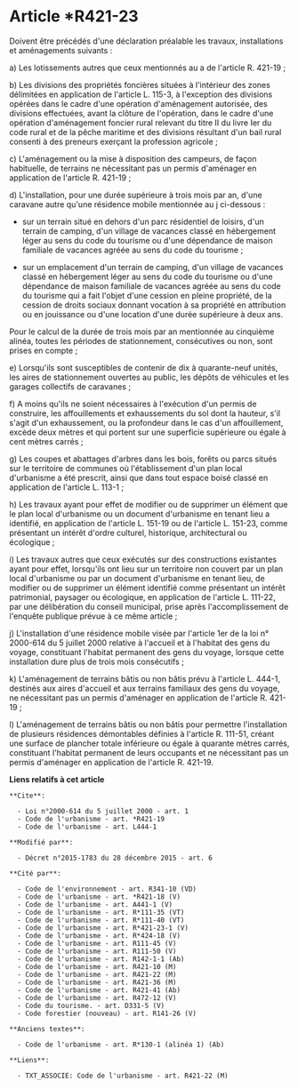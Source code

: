 # Article *R421-23

Doivent être précédés d'une déclaration préalable les travaux, installations et aménagements suivants : 

a) Les lotissements autres que ceux mentionnés au a de l'article R. 421-19 ; 

b) Les divisions des propriétés foncières situées à l'intérieur des zones délimitées en application de l'article L. 115-3, à
l'exception des divisions opérées dans le cadre d'une opération d'aménagement autorisée, des divisions effectuées, avant la
clôture de l'opération, dans le cadre d'une opération d'aménagement foncier rural relevant du titre II du livre Ier du code
rural et de la pêche maritime et des divisions résultant d'un bail rural consenti à des preneurs exerçant la profession
agricole ; 

c) L'aménagement ou la mise à disposition des campeurs, de façon habituelle, de terrains ne nécessitant pas un permis
d'aménager en application de l'article R. 421-19 ; 

d) L'installation, pour une durée supérieure à trois mois par an, d'une caravane autre qu'une résidence mobile mentionnée au
j ci-dessous :

- sur un terrain situé en dehors d'un parc résidentiel de loisirs, d'un terrain de camping, d'un village de vacances classé
en hébergement léger au sens du code du tourisme ou d'une dépendance de maison familiale de vacances agréée au sens du code
du tourisme ;

- sur un emplacement d'un terrain de camping, d'un village de vacances classé en hébergement léger au sens du code du
tourisme ou d'une dépendance de maison familiale de vacances agréée au sens du code du tourisme qui a fait l'objet d'une
cession en pleine propriété, de la cession de droits sociaux donnant vocation à sa propriété en attribution ou en jouissance
ou d'une location d'une durée supérieure à deux ans. 

Pour le calcul de la durée de trois mois par an mentionnée au cinquième alinéa, toutes les périodes de stationnement,
consécutives ou non, sont prises en compte ; 

e) Lorsqu'ils sont susceptibles de contenir de dix à quarante-neuf unités, les aires de stationnement ouvertes au public, les
dépôts de véhicules et les garages collectifs de caravanes ; 

f) A moins qu'ils ne soient nécessaires à l'exécution d'un permis de construire, les affouillements et exhaussements du sol
dont la hauteur, s'il s'agit d'un exhaussement, ou la profondeur dans le cas d'un affouillement, excède deux mètres et qui
portent sur une superficie supérieure ou égale à cent mètres carrés ; 

g) Les coupes et abattages d'arbres dans les bois, forêts ou parcs situés sur le territoire de communes où l'établissement
d'un plan local d'urbanisme a été prescrit, ainsi que dans tout espace boisé classé en application de l'article L. 113-1 ;

h) Les travaux ayant pour effet de modifier ou de supprimer un élément que le plan local d'urbanisme ou un document
d'urbanisme en tenant lieu a identifié, en application de l'article L. 151-19 ou de l'article L. 151-23, comme présentant un
intérêt d'ordre culturel, historique, architectural ou écologique ; 

i) Les travaux autres que ceux exécutés sur des constructions existantes ayant pour effet, lorsqu'ils ont lieu sur un
territoire non couvert par un plan local d'urbanisme ou par un document d'urbanisme en tenant lieu, de modifier ou de
supprimer un élément identifié comme présentant un intérêt patrimonial, paysager ou écologique, en application de l'article
L. 111-22, par une délibération du conseil municipal, prise après l'accomplissement de l'enquête publique prévue à ce même
article ; 

j) L'installation d'une résidence mobile visée par l'article 1er de la loi n° 2000-614 du 5 juillet 2000 relative à l'accueil
et à l'habitat des gens du voyage, constituant l'habitat permanent des gens du voyage, lorsque cette installation dure plus
de trois mois consécutifs ; 

k) L'aménagement de terrains bâtis ou non bâtis prévu à l'article L. 444-1, destinés aux aires d'accueil et aux terrains
familiaux des gens du voyage, ne nécessitant pas un permis d'aménager en application de l'article R. 421-19 ; 

l) L'aménagement de terrains bâtis ou non bâtis pour permettre l'installation de plusieurs résidences démontables définies à
l'article R. 111-51, créant une surface de plancher totale inférieure ou égale à quarante mètres carrés, constituant
l'habitat permanent de leurs occupants et ne nécessitant pas un permis d'aménager en application de l'article R. 421-19.

**Liens relatifs à cet article**

	**Cite**:

	  - Loi n°2000-614 du 5 juillet 2000 - art. 1
	  - Code de l'urbanisme - art. *R421-19
	  - Code de l'urbanisme - art. L444-1

	**Modifié par**:

	  - Décret n°2015-1783 du 28 décembre 2015 - art. 6

	**Cité par**:

	  - Code de l'environnement - art. R341-10 (VD)
	  - Code de l'urbanisme - art. *R421-18 (V)
	  - Code de l'urbanisme - art. A441-1 (V)
	  - Code de l'urbanisme - art. R*111-35 (VT)
	  - Code de l'urbanisme - art. R*111-40 (VT)
	  - Code de l'urbanisme - art. R*421-23-1 (V)
	  - Code de l'urbanisme - art. R*424-18 (V)
	  - Code de l'urbanisme - art. R111-45 (V)
	  - Code de l'urbanisme - art. R111-50 (V)
	  - Code de l'urbanisme - art. R142-1-1 (Ab)
	  - Code de l'urbanisme - art. R421-10 (M)
	  - Code de l'urbanisme - art. R421-22 (M)
	  - Code de l'urbanisme - art. R421-36 (M)
	  - Code de l'urbanisme - art. R421-41 (Ab)
	  - Code de l'urbanisme - art. R472-12 (V)
	  - Code du tourisme. - art. D331-5 (V)
	  - Code forestier (nouveau) - art. R141-26 (V)

	**Anciens textes**:

	  - Code de l'urbanisme - art. R*130-1 (alinéa 1) (Ab)

	**Liens**:

	  - TXT_ASSOCIE: Code de l'urbanisme - art. R421-22 (M)
